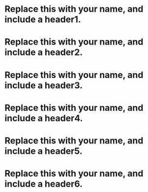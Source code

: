 # Replace this with your name, and include a header1.
# Replace this with your name, and include a header2.
# Replace this with your name, and include a header3.
# Replace this with your name, and include a header4.
# Replace this with your name, and include a header5.
# Replace this with your name, and include a header6.
